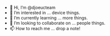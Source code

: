 - 👋 Hi, I’m @djoeucteam
- 👀 I’m interested in ... device things.
- 🌱 I’m currently learning ... more things.
- 💞️ I’m looking to collaborate on ... people things.
- 📫 How to reach me ... drop a note!

<!---
djoeucteam/djoeucteam is a ✨ special ✨ repository because its `README.md` (this file) appears on your GitHub profile.
You can click the Preview link to take a look at your changes.
--->

